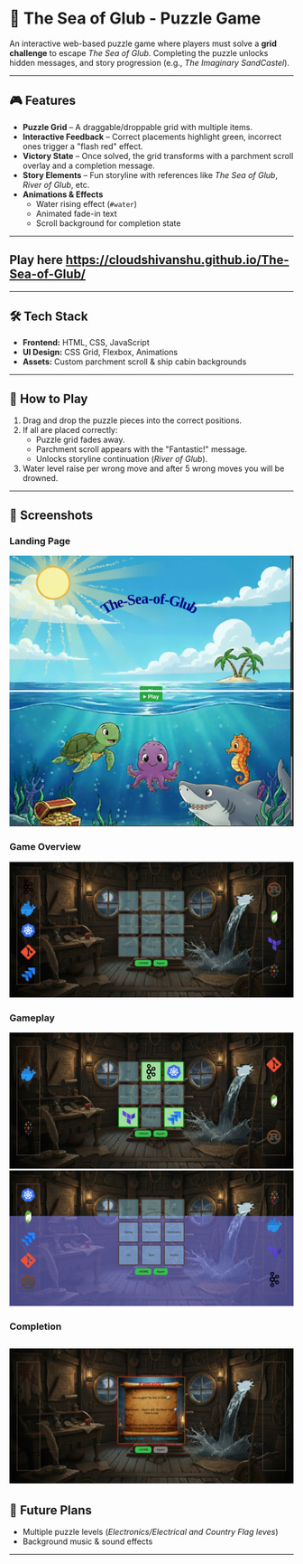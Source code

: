 # 🌊 The Sea of Glub - Puzzle Game  

An interactive web-based puzzle game where players must solve a **grid challenge** to escape *The Sea of Glub*. Completing the puzzle unlocks hidden messages, and story progression (e.g., *The Imaginary SandCastel*).  

---

## 🎮 Features  

- **Puzzle Grid** – A draggable/droppable grid with multiple items. 
- **Interactive Feedback** – Correct placements highlight green, incorrect ones trigger a "flash red" effect.  
- **Victory State** – Once solved, the grid transforms with a parchment scroll overlay and a completion message.  
- **Story Elements** – Fun storyline with references like *The Sea of Glub*, *River of Glub*, etc.  
- **Animations & Effects**  
  - Water rising effect (`#water`)  
  - Animated fade-in text  
  - Scroll background for completion state  

---
## Play here https://cloudshivanshu.github.io/The-Sea-of-Glub/
---

## 🛠️ Tech Stack  

- **Frontend:** HTML, CSS, JavaScript  
- **UI Design:** CSS Grid, Flexbox, Animations  
- **Assets:** Custom parchment scroll & ship cabin backgrounds  

---

## 🚀 How to Play  
 
1. Drag and drop the puzzle pieces into the correct positions.  
2. If all are placed correctly:  
   - Puzzle grid fades away.  
   - Parchment scroll appears with the "Fantastic!" message.  
   - Unlocks storyline continuation (*River of Glub*).  
3. Water level raise per wrong move and after 5 wrong moves you will be drowned.
---

## 📸 Screenshots  

### Landing Page 
![The landing page](Images/showCase1.png)
![The landing page](Images/showCase2.png)
### Game Overview  
![Game overview](Images/showCase3.png)
### Gameplay 
![Game play](Images/showCase4.png)
![Water leve](Images/showCase5.png)
### Completion
![The End](Images/showCase6.png)
---

## 📖 Future Plans  
 
- Multiple puzzle levels (*Electronics/Electrical and Country Flag leves*)  
- Background music & sound effects   

---


